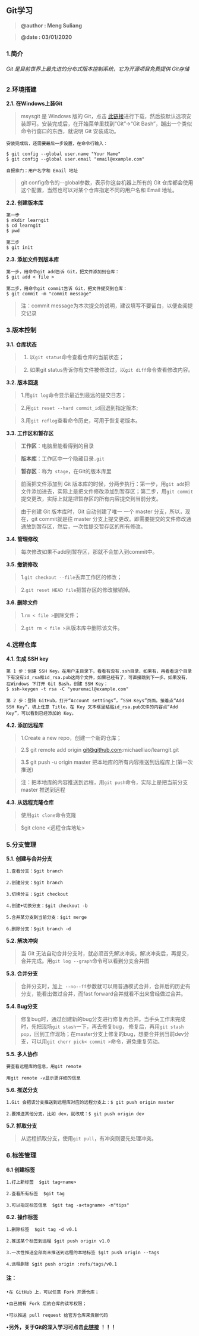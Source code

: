 ## Git学习
>**@author : Meng Suliang**

>**@date : 03/01/2020**
### 1.简介
###### Git 是目前世界上最先进的分布式版本控制系统，它为开源项目免费提供 Git存储
### 2.环境搭建
**2.1. 在Windows上装Git**
> msysgit 是 Windows 版的 Git，点击 [此链接](https://git-scm.com/)进行下载，然后按默认选项安装即可。安装完成后，在开始菜单里找到“Git”->“Git Bash”，蹦出一个类似命令行窗口的东西，就说明 Git 安装成功。

```
安装完成后，还需要最后一步设置，在命令行输入：

$ git config --global user.name "Your Name"
$ git config --global user.email "email@example.com"

自报家门：用户名字和 Email 地址
```
>git config命令的--global参数，表示你这台机器上所有的 Git 仓库都会使用这个配置，当然也可以对某个仓库指定不同的用户名和 Email 地址。

**2.2. 创建版本库**
```
第一步
$ mkdir learngit
$ cd learngit
$ pwd
```
 ```
 第二步
 $ git init
 ```
    
**2.3. 添加文件到版本库**
```
第一步，用命令git add告诉 Git，把文件添加到仓库：
$ git add < file >
```
```
第二步，用命令git commit告诉 Git，把文件提交到仓库：
$ git commit -m "commit message"
```

>注：commit message为本次提交的说明，建议填写不要留白，以便查阅提交记录


### 3.版本控制
**3.1. 仓库状态**
>1. 以```git status```命令查看仓库的当前状态；

>2. 如果git status告诉你有文件被修改过，以```git diff```命令查看修改内容。

**3.2. 版本回退**
>1.用```git log```命令显示最近到最远的提交日志；

>2.用```git reset --hard commit_id```回退到指定版本;

>3.用```git reflog```查看命令历史，可用于恢复老版本。

**3.3. 工作区和暂存区**
>**工作区**：电脑里能看得到的目录

>**版本库**：工作区中一个隐藏目录```.git```

>**暂存区**：称为``` stage```，在Git的版本库里

>前面把文件添加到 Git 版本库的时候，分两步执行：第一步，用```git add```把文件添加进去，实际上是把文件修改添加到暂存区；第二步，用```git commit```提交更改，实际上就是把暂存区的所有内容提交到当前分支。

>由于创建 Git 版本库时，Git 自动创建了唯一 一个 master 分支，所以，现在，git commit就是往 master 分支上提交更改。即需要提交的文件修改通通放到暂存区，然后，一次性提交暂存区的所有修改。

**3.4. 管理修改**

>每次修改如果不add到暂存区，那就不会加入到commit中。

**3.5. 撤销修改**
>1.```git checkout --file```丢弃工作区的修改；

>2.```git reset HEAD file```把暂存区的修改撤销掉。

**3.6. 删除文件**
>1.```rm < file >```删除文件；

>2.```git rm < file >```从版本库中删除该文件。

### 4.远程仓库
**4.1. 生成 SSH key**
```
第 1 步：创建 SSH Key。在用户主目录下，看看有没有.ssh目录，如果有，再看看这个目录下有没有id_rsa和id_rsa.pub这两个文件，如果已经有了，可直接跳到下一步。如果没有，在Windows 下打开 Git Bash，创建 SSH Key：
$ ssh-keygen -t rsa -C "youremail@example.com"

第 2 步：登陆 GitHub，打开“Account settings”，“SSH Keys”页面。接着点“Add SSH Key”，填上任意 Title，在 Key 文本框里粘贴id_rsa.pub文件的内容点“Add Key”，可以看到已经添加的 Key。
```
**4.2. 添加远程库**
>1.Create a new repo，创建一个新的仓库；

>2.$ git remote add origin git@github.com:michaelliao/learngit.git

>3.$ git push -u origin master 把本地库的所有内容推送到远程库上(第一次推送)

>注：把本地库的内容推送到远程，用```git push```命令，实际上是把当前分支 master 推送到远程

**4.3. 从远程克隆仓库**
>使用```git clone```命令克隆

>$git clone <远程仓库地址> 

### 5.分支管理
**5.1. 创建与合并分支**
```
1.查看分支：$git branch

2.创建分支：$git branch

3.切换分支：$git checkout

4.创建+切换分支：$git checkout -b

5.合并某分支到当前分支：$git merge

6.删除分支：$git branch -d
```
**5.2. 解决冲突**
>当 Git 无法自动合并分支时，就必须首先解决冲突。解决冲突后，再提交，合并完成。用```git log --graph```命令可以看到分支合并图

**5.3. 合并分支**
>合并分支时，加上``` --no--ff```参数就可以用普通模式合并，合并后的历史有分支，能看出做过合并，而fast forward合并就看不出来曾经做过合并。

**5.4. Bug分支**
>修复bug时，通过创建新的bug分支进行修复再合并。当手头工作未完成时，先把现场```git stash```一下，再去修复bug， 修复后，再用```git stash pop```，回到工作现场；在master分支上修复的bug，想要合并到当前dev分支，可以用```git cherr pick< commit >```命令，避免重复劳动。

**5.5. 多人协作**
```
要查看远程库的信息，用git remote

用git remote -v显示更详细的信息

```
**5.6. 推送分支**
```
1.Git 会把该分支推送到远程库对应的远程分支上：$ git push origin master

2.要推送其他分支，比如 dev，就改成：$ git push origin dev
```
**5.7. 抓取分支**
>从远程抓取分支，使用```git pull```，有冲突则要先处理冲突。

### 6.标签管理
**6.1 创建标签**
```
1.打上新标签  $git tag<name> 

2.查看所有标签  $git tag  

3.可以指定标签信息  $git tag -a<tagname> -m"tips"  
```
**6.2. 操作标签**
```
1.删除标签  $git tag -d v0.1  

2.推送某个标签到远程 $git push origin v1.0 

3.一次性推送全部尚未推送到远程的本地标签 $git push origin --tags 

4.远程删除 $git push origin :refs/tags/v0.1
```

#### 注：
```
•在 GitHub 上，可以任意 Fork 开源仓库；

•自己拥有 Fork 后的仓库的读写权限；

•可以推送 pull request 给官方仓库来贡献代码

```
**•另外，关于Git的深入学习可点击[此链接](https://git-scm.com/book/zh/v2) ！！！**

